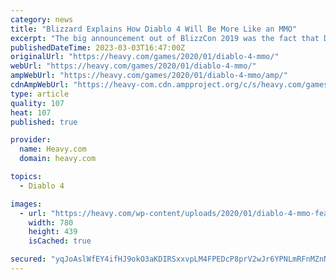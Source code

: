 ```yaml
---
category: news
title: "Blizzard Explains How Diablo 4 Will Be More Like an MMO"
excerpt: "The big announcement out of BlizzCon 2019 was the fact that Diablo 4 was in development. Fans have long assumed this was the case, but it was nice to get some official word from Blizzard itself."
publishedDateTime: 2023-03-03T16:47:00Z
originalUrl: "https://heavy.com/games/2020/01/diablo-4-mmo/"
webUrl: "https://heavy.com/games/2020/01/diablo-4-mmo/"
ampWebUrl: "https://heavy.com/games/2020/01/diablo-4-mmo/amp/"
cdnAmpWebUrl: "https://heavy-com.cdn.ampproject.org/c/s/heavy.com/games/2020/01/diablo-4-mmo/amp/"
type: article
quality: 107
heat: 107
published: true

provider:
  name: Heavy.com
  domain: heavy.com

topics:
  - Diablo 4

images:
  - url: "https://heavy.com/wp-content/uploads/2020/01/diablo-4-mmo-features.jpg?quality=65&strip=all&w=780"
    width: 780
    height: 439
    isCached: true

secured: "yqJoAslWfEY4ifHJ9okO3aKDIRSxxvpLM4FPEDcP8prV2wJr6YPNLmRFnMZnNgMTLav0hBrJ5+AMaL/IRQdgWT+26aMpBWJgzaLhax23/356bWvnYx497cDvot5ewLfJS0ED0r/dWWGfJwqtTIA0OKO0/3UstsHQPocZasZhAUrpNRM7rz9xjKJLeWE/XYfN2zV3BPEY0F6RNgVIPE60rvnGt0LZCn7TrPNILVyKGMdvkC6DylpdgXvIUQCX6EoJiB5DTtJ25bqCJ4y9eOlvYJwI7trTQbX951YqKl1/11D/RQzj9XssHzrykC02PQ0Ol+ew4g0leLfG59p88UMN0KMp2Z4vEeh43opI4SMgJm4=;dw6GWdAdHtcSBVQ3a0mSpg=="
---
```


